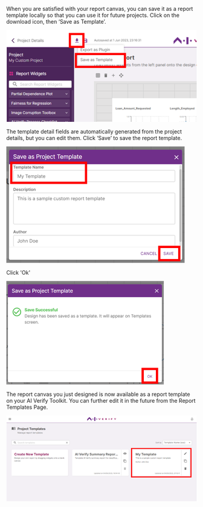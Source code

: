 When you are satisfied with your report canvas, you can save it as a report template locally so that you can use it for future projects. Click on the download icon, then ‘Save as Template’.

![save-template](../../res/design-customized-report/save-template-1.png)

The template detail fields are automatically generated from the project details, but you can edit them. Click ‘Save’ to save the report template.

![click-save](../../res/design-customized-report/save-template-2.png)

Click 'Ok'

![click-ok](../../res/design-customized-report/save-template-3.png)

The report canvas you just designed is now available as a report template on your AI Verify Toolkit. You can further edit it in the future from the Report Templates Page.

![template-page](../../res/design-customized-report/save-template-4.png)
